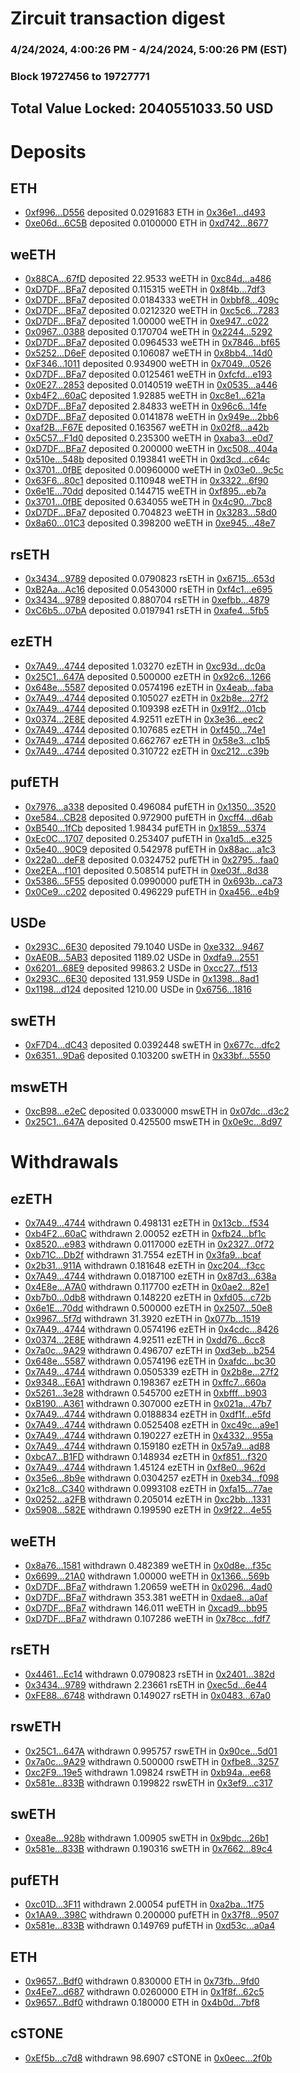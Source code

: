 # Zircuit transaction digest
### 4/24/2024, 4:00:26 PM - 4/24/2024, 5:00:26 PM (EST)
### Block 19727456 to 19727771

## Total Value Locked: 2040551033.50 USD

# Deposits
## ETH
- [0xf996...D556](https://etherscan.io/address/0xf996Ed1D0e006520958d502D7a0cC83A1264D556) deposited 0.0291683 ETH in [0x36e1...d493](https://etherscan.io/tx/0xf996Ed1D0e006520958d502D7a0cC83A1264D556)
- [0xe06d...6C5B](https://etherscan.io/address/0xe06d1eE58B1d9C96F6cf7986f0eCe1B46d7b6C5B) deposited 0.0100000 ETH in [0xd742...8677](https://etherscan.io/tx/0xe06d1eE58B1d9C96F6cf7986f0eCe1B46d7b6C5B)
## weETH
- [0x88CA...67fD](https://etherscan.io/address/0x88CA7AD8646b1103a283444b5cE9Ed01b02567fD) deposited 22.9533 weETH in [0xc84d...a486](https://etherscan.io/tx/0x88CA7AD8646b1103a283444b5cE9Ed01b02567fD)
- [0xD7DF...BFa7](https://etherscan.io/address/0xD7DF7E085214743530afF339aFC420c7c720BFa7) deposited 0.115315 weETH in [0x8f4b...7df3](https://etherscan.io/tx/0xD7DF7E085214743530afF339aFC420c7c720BFa7)
- [0xD7DF...BFa7](https://etherscan.io/address/0xD7DF7E085214743530afF339aFC420c7c720BFa7) deposited 0.0184333 weETH in [0xbbf8...409c](https://etherscan.io/tx/0xD7DF7E085214743530afF339aFC420c7c720BFa7)
- [0xD7DF...BFa7](https://etherscan.io/address/0xD7DF7E085214743530afF339aFC420c7c720BFa7) deposited 0.0212320 weETH in [0xc5c6...7283](https://etherscan.io/tx/0xD7DF7E085214743530afF339aFC420c7c720BFa7)
- [0xD7DF...BFa7](https://etherscan.io/address/0xD7DF7E085214743530afF339aFC420c7c720BFa7) deposited 1.00000 weETH in [0xe947...c022](https://etherscan.io/tx/0xD7DF7E085214743530afF339aFC420c7c720BFa7)
- [0x0967...0388](https://etherscan.io/address/0x09673494004531F683b942CfeAB19b67F2080388) deposited 0.170704 weETH in [0x2244...5292](https://etherscan.io/tx/0x09673494004531F683b942CfeAB19b67F2080388)
- [0xD7DF...BFa7](https://etherscan.io/address/0xD7DF7E085214743530afF339aFC420c7c720BFa7) deposited 0.0964533 weETH in [0x7846...bf65](https://etherscan.io/tx/0xD7DF7E085214743530afF339aFC420c7c720BFa7)
- [0x5252...D6eF](https://etherscan.io/address/0x5252521A9b416D9569a765a230507CBCbB94D6eF) deposited 0.106087 weETH in [0x8bb4...14d0](https://etherscan.io/tx/0x5252521A9b416D9569a765a230507CBCbB94D6eF)
- [0xF346...1011](https://etherscan.io/address/0xF34676d9374791D14920bA44B1840d85EBE71011) deposited 0.934900 weETH in [0x7049...0526](https://etherscan.io/tx/0xF34676d9374791D14920bA44B1840d85EBE71011)
- [0xD7DF...BFa7](https://etherscan.io/address/0xD7DF7E085214743530afF339aFC420c7c720BFa7) deposited 0.0125461 weETH in [0xfcfd...e193](https://etherscan.io/tx/0xD7DF7E085214743530afF339aFC420c7c720BFa7)
- [0x0E27...2853](https://etherscan.io/address/0x0E278BB5CE479f2838477C44F71d19D79E7F2853) deposited 0.0140519 weETH in [0x0535...a446](https://etherscan.io/tx/0x0E278BB5CE479f2838477C44F71d19D79E7F2853)
- [0xb4F2...60aC](https://etherscan.io/address/0xb4F22341ab038E18A5551C622c24Ec8C63EF60aC) deposited 1.92885 weETH in [0xc8e1...621a](https://etherscan.io/tx/0xb4F22341ab038E18A5551C622c24Ec8C63EF60aC)
- [0xD7DF...BFa7](https://etherscan.io/address/0xD7DF7E085214743530afF339aFC420c7c720BFa7) deposited 2.84833 weETH in [0x96c6...14fe](https://etherscan.io/tx/0xD7DF7E085214743530afF339aFC420c7c720BFa7)
- [0xD7DF...BFa7](https://etherscan.io/address/0xD7DF7E085214743530afF339aFC420c7c720BFa7) deposited 0.0141878 weETH in [0x949e...2bb6](https://etherscan.io/tx/0xD7DF7E085214743530afF339aFC420c7c720BFa7)
- [0xaf2B...F67E](https://etherscan.io/address/0xaf2BE277A87a0f4921cB0EA3115157f59d44F67E) deposited 0.163567 weETH in [0x02f8...a42b](https://etherscan.io/tx/0xaf2BE277A87a0f4921cB0EA3115157f59d44F67E)
- [0x5C57...F1d0](https://etherscan.io/address/0x5C5777D8Bf45Eba431fb140A30edd5B2B36dF1d0) deposited 0.235300 weETH in [0xaba3...e0d7](https://etherscan.io/tx/0x5C5777D8Bf45Eba431fb140A30edd5B2B36dF1d0)
- [0xD7DF...BFa7](https://etherscan.io/address/0xD7DF7E085214743530afF339aFC420c7c720BFa7) deposited 0.200000 weETH in [0xc508...404a](https://etherscan.io/tx/0xD7DF7E085214743530afF339aFC420c7c720BFa7)
- [0x510e...548b](https://etherscan.io/address/0x510e2B1eEcFA0c0c05742Bfe8BE64f1d77Bd548b) deposited 0.193841 weETH in [0xd3cd...c64c](https://etherscan.io/tx/0x510e2B1eEcFA0c0c05742Bfe8BE64f1d77Bd548b)
- [0x3701...0fBE](https://etherscan.io/address/0x3701bBFc577F1CBd579Fe15Da23B687968030fBE) deposited 0.00960000 weETH in [0x03e0...9c5c](https://etherscan.io/tx/0x3701bBFc577F1CBd579Fe15Da23B687968030fBE)
- [0x63F6...80c1](https://etherscan.io/address/0x63F620Ce610e6cE09b18f8f1800A0c55e7FC80c1) deposited 0.110948 weETH in [0x3322...6f90](https://etherscan.io/tx/0x63F620Ce610e6cE09b18f8f1800A0c55e7FC80c1)
- [0x6e1E...70dd](https://etherscan.io/address/0x6e1E8B3F94daF0DDd89b614bB48CB0aFc83C70dd) deposited 0.144715 weETH in [0xf895...eb7a](https://etherscan.io/tx/0x6e1E8B3F94daF0DDd89b614bB48CB0aFc83C70dd)
- [0x3701...0fBE](https://etherscan.io/address/0x3701bBFc577F1CBd579Fe15Da23B687968030fBE) deposited 0.634055 weETH in [0x4c90...7bc8](https://etherscan.io/tx/0x3701bBFc577F1CBd579Fe15Da23B687968030fBE)
- [0xD7DF...BFa7](https://etherscan.io/address/0xD7DF7E085214743530afF339aFC420c7c720BFa7) deposited 0.704823 weETH in [0x3283...58d0](https://etherscan.io/tx/0xD7DF7E085214743530afF339aFC420c7c720BFa7)
- [0x8a60...01C3](https://etherscan.io/address/0x8a606c4d3fDFd5A99ee3dE3883316277127901C3) deposited 0.398200 weETH in [0xe945...48e7](https://etherscan.io/tx/0x8a606c4d3fDFd5A99ee3dE3883316277127901C3)
## rsETH
- [0x3434...9789](https://etherscan.io/address/0x34349c5569e7B846c3558961552D2202760A9789) deposited 0.0790823 rsETH in [0x6715...653d](https://etherscan.io/tx/0x34349c5569e7B846c3558961552D2202760A9789)
- [0xB2Aa...Ac16](https://etherscan.io/address/0xB2AaAdafc8F1a7e602452DA9C863efD6703BAc16) deposited 0.0543000 rsETH in [0xf4c1...e695](https://etherscan.io/tx/0xB2AaAdafc8F1a7e602452DA9C863efD6703BAc16)
- [0x3434...9789](https://etherscan.io/address/0x34349c5569e7B846c3558961552D2202760A9789) deposited 0.880704 rsETH in [0xefbb...4879](https://etherscan.io/tx/0x34349c5569e7B846c3558961552D2202760A9789)
- [0xC6b5...07bA](https://etherscan.io/address/0xC6b58bDbaE042b71C0742Dc73B4f14DF9b1C07bA) deposited 0.0197941 rsETH in [0xafe4...5fb5](https://etherscan.io/tx/0xC6b58bDbaE042b71C0742Dc73B4f14DF9b1C07bA)
## ezETH
- [0x7A49...4744](https://etherscan.io/address/0x7A493Be5c2ce014cD049Bf178a1ac0Db1B434744) deposited 1.03270 ezETH in [0xc93d...dc0a](https://etherscan.io/tx/0x7A493Be5c2ce014cD049Bf178a1ac0Db1B434744)
- [0x25C1...647A](https://etherscan.io/address/0x25C1513af1dE07B63f59b2f11BD0123D0f23647A) deposited 0.500000 ezETH in [0x92c6...1266](https://etherscan.io/tx/0x25C1513af1dE07B63f59b2f11BD0123D0f23647A)
- [0x648e...5587](https://etherscan.io/address/0x648e5A52428D2E66F742Ba3D69F05DcD54515587) deposited 0.0574196 ezETH in [0x4eab...faba](https://etherscan.io/tx/0x648e5A52428D2E66F742Ba3D69F05DcD54515587)
- [0x7A49...4744](https://etherscan.io/address/0x7A493Be5c2ce014cD049Bf178a1ac0Db1B434744) deposited 0.105027 ezETH in [0x2b8e...27f2](https://etherscan.io/tx/0x7A493Be5c2ce014cD049Bf178a1ac0Db1B434744)
- [0x7A49...4744](https://etherscan.io/address/0x7A493Be5c2ce014cD049Bf178a1ac0Db1B434744) deposited 0.109398 ezETH in [0x91f2...01cb](https://etherscan.io/tx/0x7A493Be5c2ce014cD049Bf178a1ac0Db1B434744)
- [0x0374...2E8E](https://etherscan.io/address/0x037453D806c9c3A4e741F8796aC213A813822E8E) deposited 4.92511 ezETH in [0x3e36...eec2](https://etherscan.io/tx/0x037453D806c9c3A4e741F8796aC213A813822E8E)
- [0x7A49...4744](https://etherscan.io/address/0x7A493Be5c2ce014cD049Bf178a1ac0Db1B434744) deposited 0.107685 ezETH in [0xf450...74e1](https://etherscan.io/tx/0x7A493Be5c2ce014cD049Bf178a1ac0Db1B434744)
- [0x7A49...4744](https://etherscan.io/address/0x7A493Be5c2ce014cD049Bf178a1ac0Db1B434744) deposited 0.662767 ezETH in [0x58e3...c1b5](https://etherscan.io/tx/0x7A493Be5c2ce014cD049Bf178a1ac0Db1B434744)
- [0x7A49...4744](https://etherscan.io/address/0x7A493Be5c2ce014cD049Bf178a1ac0Db1B434744) deposited 0.310722 ezETH in [0xc212...c39b](https://etherscan.io/tx/0x7A493Be5c2ce014cD049Bf178a1ac0Db1B434744)
## pufETH
- [0x7976...a338](https://etherscan.io/address/0x7976650AA9b93AA0e897271ca8C35596b34Aa338) deposited 0.496084 pufETH in [0x1350...3520](https://etherscan.io/tx/0x7976650AA9b93AA0e897271ca8C35596b34Aa338)
- [0xe584...CB28](https://etherscan.io/address/0xe5845C7001B28061DbCB6041ad63a6a94191CB28) deposited 0.972900 pufETH in [0xcff4...d6ab](https://etherscan.io/tx/0xe5845C7001B28061DbCB6041ad63a6a94191CB28)
- [0xB540...1fCb](https://etherscan.io/address/0xB540F1732515d8517be4d43Ec22267E353201fCb) deposited 1.98434 pufETH in [0x1859...5374](https://etherscan.io/tx/0xB540F1732515d8517be4d43Ec22267E353201fCb)
- [0xEc0C...1707](https://etherscan.io/address/0xEc0Cf07bec5792DEc95ED67f74B9002C82F21707) deposited 0.253407 pufETH in [0xa1d5...e325](https://etherscan.io/tx/0xEc0Cf07bec5792DEc95ED67f74B9002C82F21707)
- [0x5e40...90C9](https://etherscan.io/address/0x5e402781eeeAF77979A6956dDbD6adD6125A90C9) deposited 0.542978 pufETH in [0x88ac...a1c3](https://etherscan.io/tx/0x5e402781eeeAF77979A6956dDbD6adD6125A90C9)
- [0x22a0...deF8](https://etherscan.io/address/0x22a0CA4FB0b60d8Dfa4E03c10C396155D201deF8) deposited 0.0324752 pufETH in [0x2795...faa0](https://etherscan.io/tx/0x22a0CA4FB0b60d8Dfa4E03c10C396155D201deF8)
- [0xe2EA...f101](https://etherscan.io/address/0xe2EAb89C98504ffb404eD6F42A103070a301f101) deposited 0.508514 pufETH in [0xe03f...8d38](https://etherscan.io/tx/0xe2EAb89C98504ffb404eD6F42A103070a301f101)
- [0x5386...5F55](https://etherscan.io/address/0x5386c155C78D2562581bCBcE99653D21eFca5F55) deposited 0.0990000 pufETH in [0x693b...ca73](https://etherscan.io/tx/0x5386c155C78D2562581bCBcE99653D21eFca5F55)
- [0x0Ce9...c202](https://etherscan.io/address/0x0Ce9C3C7dD763b3a1b24A820Cf13779D182Cc202) deposited 0.496229 pufETH in [0xa456...e4b9](https://etherscan.io/tx/0x0Ce9C3C7dD763b3a1b24A820Cf13779D182Cc202)
## USDe
- [0x293C...6E30](https://etherscan.io/address/0x293C6937D8D82e05B01335F7B33FBA0c8e256E30) deposited 79.1040 USDe in [0xe332...9467](https://etherscan.io/tx/0x293C6937D8D82e05B01335F7B33FBA0c8e256E30)
- [0xAE0B...5AB3](https://etherscan.io/address/0xAE0B0C70daA96B3f8a02BfBB43597D6d32f55AB3) deposited 1189.02 USDe in [0xdfa9...2551](https://etherscan.io/tx/0xAE0B0C70daA96B3f8a02BfBB43597D6d32f55AB3)
- [0x6201...68E9](https://etherscan.io/address/0x62013d36C75bc014AAD9823374A82Eca40FE68E9) deposited 99863.2 USDe in [0xcc27...f513](https://etherscan.io/tx/0x62013d36C75bc014AAD9823374A82Eca40FE68E9)
- [0x293C...6E30](https://etherscan.io/address/0x293C6937D8D82e05B01335F7B33FBA0c8e256E30) deposited 131.959 USDe in [0x1398...8ad1](https://etherscan.io/tx/0x293C6937D8D82e05B01335F7B33FBA0c8e256E30)
- [0x1198...d124](https://etherscan.io/address/0x119840Df868DF04F2f50897A7C78201451E4d124) deposited 1210.00 USDe in [0x6756...1816](https://etherscan.io/tx/0x119840Df868DF04F2f50897A7C78201451E4d124)
## swETH
- [0xF7D4...dC43](https://etherscan.io/address/0xF7D485D6d2D88644B915F0011caCF811ac58dC43) deposited 0.0392448 swETH in [0x677c...dfc2](https://etherscan.io/tx/0xF7D485D6d2D88644B915F0011caCF811ac58dC43)
- [0x6351...9Da6](https://etherscan.io/address/0x63518f891e1532D18703cfC0bFfd1b6c1b049Da6) deposited 0.103200 swETH in [0x33bf...5550](https://etherscan.io/tx/0x63518f891e1532D18703cfC0bFfd1b6c1b049Da6)
## mswETH
- [0xcB98...e2eC](https://etherscan.io/address/0xcB98BC6dF7Aa8CaA326D68dF8149FCbe01cCe2eC) deposited 0.0330000 mswETH in [0x07dc...d3c2](https://etherscan.io/tx/0xcB98BC6dF7Aa8CaA326D68dF8149FCbe01cCe2eC)
- [0x25C1...647A](https://etherscan.io/address/0x25C1513af1dE07B63f59b2f11BD0123D0f23647A) deposited 0.425500 mswETH in [0x0e9c...8d97](https://etherscan.io/tx/0x25C1513af1dE07B63f59b2f11BD0123D0f23647A)
# Withdrawals
## ezETH
- [0x7A49...4744](https://etherscan.io/address/0x7A493Be5c2ce014cD049Bf178a1ac0Db1B434744) withdrawn 0.498131 ezETH in [0x13cb...f534](https://etherscan.io/tx/0x7A493Be5c2ce014cD049Bf178a1ac0Db1B434744)
- [0xb4F2...60aC](https://etherscan.io/address/0xb4F22341ab038E18A5551C622c24Ec8C63EF60aC) withdrawn 2.00052 ezETH in [0xfb24...bf1c](https://etherscan.io/tx/0xb4F22341ab038E18A5551C622c24Ec8C63EF60aC)
- [0x8520...e983](https://etherscan.io/address/0x8520Feed7CdC4905b7B5C3986b19642A456ce983) withdrawn 0.0117000 ezETH in [0x2327...0f72](https://etherscan.io/tx/0x8520Feed7CdC4905b7B5C3986b19642A456ce983)
- [0xb71C...Db2f](https://etherscan.io/address/0xb71CD9f221b834508EB8Dc136e48125743A3Db2f) withdrawn 31.7554 ezETH in [0x3fa9...bcaf](https://etherscan.io/tx/0xb71CD9f221b834508EB8Dc136e48125743A3Db2f)
- [0x2b31...911A](https://etherscan.io/address/0x2b3103353933C6968E2e960FD79D9188b747911A) withdrawn 0.181648 ezETH in [0xc204...f3cc](https://etherscan.io/tx/0x2b3103353933C6968E2e960FD79D9188b747911A)
- [0x7A49...4744](https://etherscan.io/address/0x7A493Be5c2ce014cD049Bf178a1ac0Db1B434744) withdrawn 0.0187100 ezETH in [0x87d3...638a](https://etherscan.io/tx/0x7A493Be5c2ce014cD049Bf178a1ac0Db1B434744)
- [0x4E8e...A7A0](https://etherscan.io/address/0x4E8ec345fa5E67241E8C63621bCbADEcBfA4A7A0) withdrawn 0.117700 ezETH in [0x0ae2...82e1](https://etherscan.io/tx/0x4E8ec345fa5E67241E8C63621bCbADEcBfA4A7A0)
- [0xb7b0...0db8](https://etherscan.io/address/0xb7b008b162096fC66dae91fA63f9baf0C8150db8) withdrawn 0.148220 ezETH in [0xfd05...c72b](https://etherscan.io/tx/0xb7b008b162096fC66dae91fA63f9baf0C8150db8)
- [0x6e1E...70dd](https://etherscan.io/address/0x6e1E8B3F94daF0DDd89b614bB48CB0aFc83C70dd) withdrawn 0.500000 ezETH in [0x2507...50e8](https://etherscan.io/tx/0x6e1E8B3F94daF0DDd89b614bB48CB0aFc83C70dd)
- [0x9967...5f7d](https://etherscan.io/address/0x996761e79812931747FAE7550fEb5202Bac65f7d) withdrawn 31.3920 ezETH in [0x077b...1519](https://etherscan.io/tx/0x996761e79812931747FAE7550fEb5202Bac65f7d)
- [0x7A49...4744](https://etherscan.io/address/0x7A493Be5c2ce014cD049Bf178a1ac0Db1B434744) withdrawn 0.0574196 ezETH in [0x4cdc...8426](https://etherscan.io/tx/0x7A493Be5c2ce014cD049Bf178a1ac0Db1B434744)
- [0x0374...2E8E](https://etherscan.io/address/0x037453D806c9c3A4e741F8796aC213A813822E8E) withdrawn 4.92511 ezETH in [0xdd76...6cc8](https://etherscan.io/tx/0x037453D806c9c3A4e741F8796aC213A813822E8E)
- [0x7a0c...9A29](https://etherscan.io/address/0x7a0c60b43656f2d36B8f0af6d02F6cdd8eBB9A29) withdrawn 0.496707 ezETH in [0xd3eb...b254](https://etherscan.io/tx/0x7a0c60b43656f2d36B8f0af6d02F6cdd8eBB9A29)
- [0x648e...5587](https://etherscan.io/address/0x648e5A52428D2E66F742Ba3D69F05DcD54515587) withdrawn 0.0574196 ezETH in [0xafdc...bc30](https://etherscan.io/tx/0x648e5A52428D2E66F742Ba3D69F05DcD54515587)
- [0x7A49...4744](https://etherscan.io/address/0x7A493Be5c2ce014cD049Bf178a1ac0Db1B434744) withdrawn 0.0505339 ezETH in [0x2b8e...27f2](https://etherscan.io/tx/0x7A493Be5c2ce014cD049Bf178a1ac0Db1B434744)
- [0x9348...E6A1](https://etherscan.io/address/0x9348282eEbc19B82c7E95544A8F4C2424F8AE6A1) withdrawn 0.198367 ezETH in [0xffc7...660a](https://etherscan.io/tx/0x9348282eEbc19B82c7E95544A8F4C2424F8AE6A1)
- [0x5261...3e28](https://etherscan.io/address/0x5261976e5e2e5AfF4Cef4A44b717885988723e28) withdrawn 0.545700 ezETH in [0xbfff...b903](https://etherscan.io/tx/0x5261976e5e2e5AfF4Cef4A44b717885988723e28)
- [0xB190...A361](https://etherscan.io/address/0xB190336dD9682aF43A80c3a6d42176D80dCfA361) withdrawn 0.307000 ezETH in [0x021a...47b7](https://etherscan.io/tx/0xB190336dD9682aF43A80c3a6d42176D80dCfA361)
- [0x7A49...4744](https://etherscan.io/address/0x7A493Be5c2ce014cD049Bf178a1ac0Db1B434744) withdrawn 0.0188834 ezETH in [0xdf1f...e5fd](https://etherscan.io/tx/0x7A493Be5c2ce014cD049Bf178a1ac0Db1B434744)
- [0x7A49...4744](https://etherscan.io/address/0x7A493Be5c2ce014cD049Bf178a1ac0Db1B434744) withdrawn 0.0525408 ezETH in [0xc49c...a9e1](https://etherscan.io/tx/0x7A493Be5c2ce014cD049Bf178a1ac0Db1B434744)
- [0x7A49...4744](https://etherscan.io/address/0x7A493Be5c2ce014cD049Bf178a1ac0Db1B434744) withdrawn 0.190227 ezETH in [0x4332...955a](https://etherscan.io/tx/0x7A493Be5c2ce014cD049Bf178a1ac0Db1B434744)
- [0x7A49...4744](https://etherscan.io/address/0x7A493Be5c2ce014cD049Bf178a1ac0Db1B434744) withdrawn 0.159180 ezETH in [0x57a9...ad88](https://etherscan.io/tx/0x7A493Be5c2ce014cD049Bf178a1ac0Db1B434744)
- [0xbcA7...B1FD](https://etherscan.io/address/0xbcA7f52cb587343B0E66df72B2A5B6cdcf10B1FD) withdrawn 0.148934 ezETH in [0xf851...f320](https://etherscan.io/tx/0xbcA7f52cb587343B0E66df72B2A5B6cdcf10B1FD)
- [0x7A49...4744](https://etherscan.io/address/0x7A493Be5c2ce014cD049Bf178a1ac0Db1B434744) withdrawn 1.45124 ezETH in [0xf8e0...962d](https://etherscan.io/tx/0x7A493Be5c2ce014cD049Bf178a1ac0Db1B434744)
- [0x35e6...8b9e](https://etherscan.io/address/0x35e66f648E34617966296CACD6eb3114b74b8b9e) withdrawn 0.0304257 ezETH in [0xeb34...f098](https://etherscan.io/tx/0x35e66f648E34617966296CACD6eb3114b74b8b9e)
- [0x21c8...C340](https://etherscan.io/address/0x21c8AE591e5d50659939967B7340178E2d81C340) withdrawn 0.0993108 ezETH in [0xfa15...77ae](https://etherscan.io/tx/0x21c8AE591e5d50659939967B7340178E2d81C340)
- [0x0252...a2FB](https://etherscan.io/address/0x02521F3eC8c47928b9f4376625Aa2b2bc397a2FB) withdrawn 0.205014 ezETH in [0xc2bb...1331](https://etherscan.io/tx/0x02521F3eC8c47928b9f4376625Aa2b2bc397a2FB)
- [0x5908...582E](https://etherscan.io/address/0x5908df4C5B673d4C0C3666C529f79104700A582E) withdrawn 0.199590 ezETH in [0x9f22...4e55](https://etherscan.io/tx/0x5908df4C5B673d4C0C3666C529f79104700A582E)
## weETH
- [0x8a76...1581](https://etherscan.io/address/0x8a76F01CDA4C1346162C1E27f15B73E03FBb1581) withdrawn 0.482389 weETH in [0x0d8e...f35c](https://etherscan.io/tx/0x8a76F01CDA4C1346162C1E27f15B73E03FBb1581)
- [0x6699...21A0](https://etherscan.io/address/0x6699bB9450dD034B2d3574D0797A7fCb2F4021A0) withdrawn 1.00000 weETH in [0x1366...569b](https://etherscan.io/tx/0x6699bB9450dD034B2d3574D0797A7fCb2F4021A0)
- [0xD7DF...BFa7](https://etherscan.io/address/0xD7DF7E085214743530afF339aFC420c7c720BFa7) withdrawn 1.20659 weETH in [0x0296...4ad0](https://etherscan.io/tx/0xD7DF7E085214743530afF339aFC420c7c720BFa7)
- [0xD7DF...BFa7](https://etherscan.io/address/0xD7DF7E085214743530afF339aFC420c7c720BFa7) withdrawn 353.381 weETH in [0xdae8...a0af](https://etherscan.io/tx/0xD7DF7E085214743530afF339aFC420c7c720BFa7)
- [0xD7DF...BFa7](https://etherscan.io/address/0xD7DF7E085214743530afF339aFC420c7c720BFa7) withdrawn 146.011 weETH in [0xcad9...bb95](https://etherscan.io/tx/0xD7DF7E085214743530afF339aFC420c7c720BFa7)
- [0xD7DF...BFa7](https://etherscan.io/address/0xD7DF7E085214743530afF339aFC420c7c720BFa7) withdrawn 0.107286 weETH in [0x78cc...fdf7](https://etherscan.io/tx/0xD7DF7E085214743530afF339aFC420c7c720BFa7)
## rsETH
- [0x4461...Ec14](https://etherscan.io/address/0x4461e1d308e3b820C7E1F1D9e3a2cdA791B7Ec14) withdrawn 0.0790823 rsETH in [0x2401...382d](https://etherscan.io/tx/0x4461e1d308e3b820C7E1F1D9e3a2cdA791B7Ec14)
- [0x3434...9789](https://etherscan.io/address/0x34349c5569e7B846c3558961552D2202760A9789) withdrawn 2.23661 rsETH in [0xec5d...6e44](https://etherscan.io/tx/0x34349c5569e7B846c3558961552D2202760A9789)
- [0xFE88...6748](https://etherscan.io/address/0xFE88Afc32D905b81C1199a346AE63553A4216748) withdrawn 0.149027 rsETH in [0x0483...67a0](https://etherscan.io/tx/0xFE88Afc32D905b81C1199a346AE63553A4216748)
## rswETH
- [0x25C1...647A](https://etherscan.io/address/0x25C1513af1dE07B63f59b2f11BD0123D0f23647A) withdrawn 0.995757 rswETH in [0x90ce...5d01](https://etherscan.io/tx/0x25C1513af1dE07B63f59b2f11BD0123D0f23647A)
- [0x7a0c...9A29](https://etherscan.io/address/0x7a0c60b43656f2d36B8f0af6d02F6cdd8eBB9A29) withdrawn 0.500000 rswETH in [0xfbe8...3257](https://etherscan.io/tx/0x7a0c60b43656f2d36B8f0af6d02F6cdd8eBB9A29)
- [0xc2F9...19e5](https://etherscan.io/address/0xc2F931cbF68A5e1025b49442dC043427958019e5) withdrawn 1.09824 rswETH in [0xb94a...ee68](https://etherscan.io/tx/0xc2F931cbF68A5e1025b49442dC043427958019e5)
- [0x581e...833B](https://etherscan.io/address/0x581e04B4E21E7A3a0d5Ae362310cc43F7E9A833B) withdrawn 0.199822 rswETH in [0x3ef9...c317](https://etherscan.io/tx/0x581e04B4E21E7A3a0d5Ae362310cc43F7E9A833B)
## swETH
- [0xea8e...928b](https://etherscan.io/address/0xea8e58c4e1980CCA0D464337932890F19420928b) withdrawn 1.00905 swETH in [0x9bdc...26b1](https://etherscan.io/tx/0xea8e58c4e1980CCA0D464337932890F19420928b)
- [0x581e...833B](https://etherscan.io/address/0x581e04B4E21E7A3a0d5Ae362310cc43F7E9A833B) withdrawn 0.190316 swETH in [0x7662...89c4](https://etherscan.io/tx/0x581e04B4E21E7A3a0d5Ae362310cc43F7E9A833B)
## pufETH
- [0xc01D...3F11](https://etherscan.io/address/0xc01D8bAB9b0782236B5f8f0eB2223F17B9033F11) withdrawn 2.00054 pufETH in [0xa2ba...1f75](https://etherscan.io/tx/0xc01D8bAB9b0782236B5f8f0eB2223F17B9033F11)
- [0x1AA9...398C](https://etherscan.io/address/0x1AA91dDd23D3007c47d70958bf1bC28EAB48398C) withdrawn 0.200000 pufETH in [0x37f8...9507](https://etherscan.io/tx/0x1AA91dDd23D3007c47d70958bf1bC28EAB48398C)
- [0x581e...833B](https://etherscan.io/address/0x581e04B4E21E7A3a0d5Ae362310cc43F7E9A833B) withdrawn 0.149769 pufETH in [0xd53c...a0a4](https://etherscan.io/tx/0x581e04B4E21E7A3a0d5Ae362310cc43F7E9A833B)
## ETH
- [0x9657...Bdf0](https://etherscan.io/address/0x9657B21b4Ed0883fef1E9725Db8F9c43aD43Bdf0) withdrawn 0.830000 ETH in [0x73fb...9fd0](https://etherscan.io/tx/0x9657B21b4Ed0883fef1E9725Db8F9c43aD43Bdf0)
- [0x4Ee7...d687](https://etherscan.io/address/0x4Ee759FBb7149c95Ef79AACBf6610a6dfD2fd687) withdrawn 0.0260000 ETH in [0x1f8f...62c5](https://etherscan.io/tx/0x4Ee759FBb7149c95Ef79AACBf6610a6dfD2fd687)
- [0x9657...Bdf0](https://etherscan.io/address/0x9657B21b4Ed0883fef1E9725Db8F9c43aD43Bdf0) withdrawn 0.180000 ETH in [0x4b0d...7bf8](https://etherscan.io/tx/0x9657B21b4Ed0883fef1E9725Db8F9c43aD43Bdf0)
## cSTONE
- [0xEf5b...c7d8](https://etherscan.io/address/0xEf5bE521De5EAA8Bc1e99602d4C5c2aEc4f8c7d8) withdrawn 98.6907 cSTONE in [0x0eec...2f0b](https://etherscan.io/tx/0xEf5bE521De5EAA8Bc1e99602d4C5c2aEc4f8c7d8)
